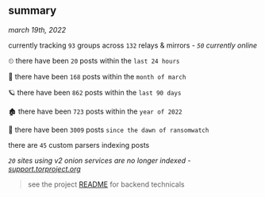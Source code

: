 
## summary
_march 19th, 2022_

currently tracking `93` groups across `132` relays & mirrors - _`50` currently online_

⏲ there have been `20` posts within the `last 24 hours`

🦈 there have been `168` posts within the `month of march`

🪐 there have been `862` posts within the `last 90 days`

🏚 there have been `723` posts within the `year of 2022`

🦕 there have been `3009` posts `since the dawn of ransomwatch`

there are `45` custom parsers indexing posts

_`20` sites using v2 onion services are no longer indexed - [support.torproject.org](https://support.torproject.org/onionservices/v2-deprecation/)_

> see the project [README](https://github.com/thetanz/ransomwatch#ransomwatch--) for backend technicals
